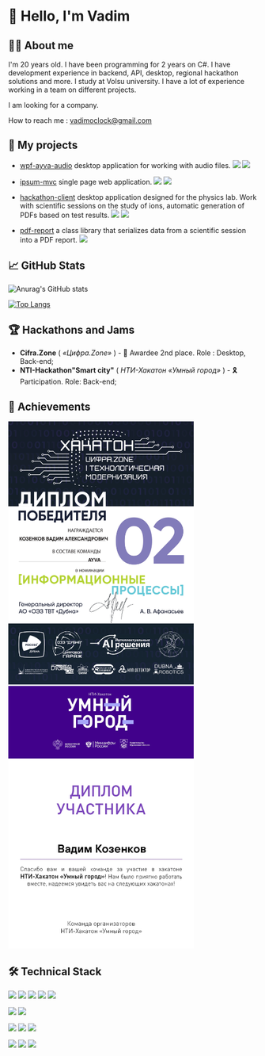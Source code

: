 # :wave: Hello, I'm Vadim


## :man_technologist: **About me**

I'm 20 years old. I have been programming for 2 years on C#. I have development experience in backend, API, desktop, regional hackathon solutions and more. I study at Volsu university. I have a lot of experience working in a team on different projects.

I am looking for a company.

How to reach me : vadimoclock@gmail.com

## :briefcase: **My projects**

+ [wpf-ayva-audio](https://github.com/VadimOcLock/Wpf-AyvaAudio) desktop application for working with audio files. 
  ![](https://img.shields.io/badge/WPF-054185?style=flat-square) ![](https://img.shields.io/badge/MVVM-000000?style=flat-square)

+ [ipsum-mvc](https://github.com/VadimOcLock/IpsumMvc) single page web application. ![](https://img.shields.io/badge/.NET-512BD4?style=flat-square) ![](https://img.shields.io/badge/MVC-000000?style=flat-square)
  
+ [hackathon-client](https://github.com/VadimOcLock/HackathonClient) desktop application designed for the physics lab. Work with scientific sessions on the study of ions, automatic generation of PDFs based on test results.  ![](https://img.shields.io/badge/WPF-054185?style=flat-square) ![](https://img.shields.io/badge/MVVM-000000?style=flat-square)
  
+ [pdf-report](https://github.com/VadimOcLock/PDF_Report) a class library that serializes data from a scientific session into a PDF report.  ![](https://img.shields.io/badge/.NET-512BD4?style=flat-square)

## 	:chart_with_upwards_trend: **GitHub Stats**

![Anurag's GitHub stats](https://github-readme-stats.vercel.app/api?username=vadimoclock&hide=prs,issues,contribs&show_icons=true&theme=onedark)

[![Top Langs](https://github-readme-stats.vercel.app/api/top-langs/?username=vadimoclock&hide=html,smalltalk,scss&show_icons=true&theme=onedark)](https://github.com/anuraghazra/github-readme-stats)


## :trophy: **Hackathons and Jams**

+ **Cifra.Zone** ( *«Цифра.Zone»* ) - 🥈 Awardee 2nd place. Role : Desktop, Back-end;
+ **NTI-Hackathon"Smart city"** ( *НТИ-Хакатон «Умный город»* ) - 🎗 Participation. Role: Back-end;

## :paperclip: **Achievements**

<div>
    <img src="https://github.com/VadimOcLock/VadimOcLock/blob/main/Cifra_Zone.jpg" width="375" alt="Cifra_zone"/>
    <img src="https://github.com/VadimOcLock/VadimOcLock/blob/main/Smart_City.jpg" width="375" alt="Smart_City"/>
</div>

## :hammer_and_wrench: **Technical Stack**

![](https://img.shields.io/badge/C%23-239120?style=for-the-badge&logo=c-sharp&logoColor=white)
![](https://img.shields.io/badge/Backend-.NET6-512BD4?style=for-the-badge&logo=dotnet&logoColor=white)
![](https://img.shields.io/badge/Backend-Entity_Framework-512BD4?style=for-the-badge&logo=dotnet&logoColor=white)
![](https://img.shields.io/badge/Backend-SQL-005C84?style=for-the-badge)
![](https://img.shields.io/badge/GIT-E44C30?style=for-the-badge&logo=git&logoColor=white)

![](https://img.shields.io/badge/Desktop-WPF-054185?style=for-the-badge)
![](https://img.shields.io/badge/Desktop-Winforms-054185?style=for-the-badge)

![](https://img.shields.io/badge/Frontend-HTML5-E34F26?style=for-the-badge&logo=html5&logoColor=white)
![](https://img.shields.io/badge/Frontend-JavaScript-323330?style=for-the-badge&logo=javascript&logoColor=F7DF1E)
![](https://img.shields.io/badge/Frontend-CSS3-1572B6?style=for-the-badge&logo=css3&logoColor=white)

![](https://img.shields.io/badge/Patterns-MVC-000000?style=for-the-badge)
![](https://img.shields.io/badge/Patterns-MVVM-000000?style=for-the-badge)
![](https://img.shields.io/badge/Patterns-MVP-000000?style=for-the-badge)
